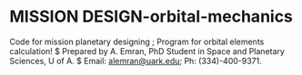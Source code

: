 # MISSION DESIGN-orbital-mechanics
Code for mission planetary designing 
; Program for orbital elements calculation!
$ Prepared by A. Emran, PhD Student in Space and Planetary Sciences, U of A.
$ Email: alemran@uark.edu; Ph: (334)-400-9371.
